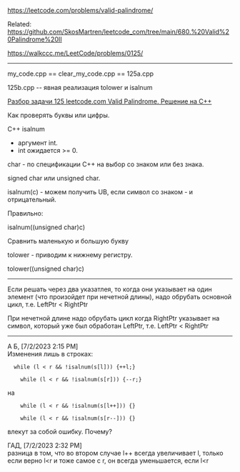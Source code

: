 https://leetcode.com/problems/valid-palindrome/

Related:  https://github.com/SkosMartren/leetcode_com/tree/main/680.%20Valid%20Palindrome%20II

https://walkccc.me/LeetCode/problems/0125/

______

my_code.cpp == clear_my_code.cpp == 125a.cpp

125b.cpp -- явная реализация tolower и isalnum

[Разбор задачи 125 leetcode.com Valid Palindrome. Решение на C++](https://www.youtube.com/watch?v=JEH5gk_2g34)

Как проверять буквы или цифры.

С++ isalnum  
 - аргумент int.  
- int ожидается >= 0.

char - по спецификации С++ на выбор со знаком или без знака.

signed char или unsigned char.

isalnum(с) - можем получить UB, если символ со знаком - и отрицательный.


Правильно:

isalnum((unsigned char)с)

Сравнить маленькую и большую букву

tolower - приводим к нижнему регистру. 

tolower((unsigned char)с)



__________

Если решать через два указатлея, то когда они указывает на один элемент (что произойдет при нечетной длины), надо обрубать основной цикл, т.е. LeftPtr < RightPtr

При нечетной длине надо обрубать цикл когда RightPtr указывает на символ, который уже был обработан LeftPtr, т.е. LeftPtr < RightPtr

___


А Б, [7/2/2023 2:15 PM]  
Изменения лишь в строках: 

```objectives
  while (l < r && !isalnum(s[l])) {++l;}

    while (l < r && !isalnum(s[r])) {--r;}
```
на 
```objectives
    while (l < r && !isalnum(s[l++])) {}

    while (l < r && !isalnum(s[r--])) {}
```

влекут за собой ошибку. Почему?

ГАД, [7/2/2023 2:32 PM]  
разница в том, что во втором случае l++ всегда увеличивает  l, только если верно l<r
и тоже самое с r, он всегда уменьшается, если l<r
